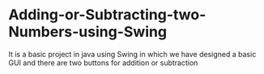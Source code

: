 # Adding-or-Subtracting-two-Numbers-using-Swing
It is a basic project in java using Swing in which we have designed a basic GUI and there are two buttons for addition or subtraction
